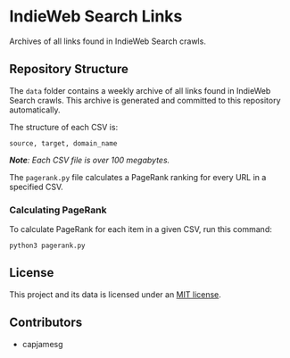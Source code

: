 # IndieWeb Search Links

Archives of all links found in IndieWeb Search crawls.

## Repository Structure

The `data` folder contains a weekly archive of all links found in IndieWeb Search crawls. This archive is generated and committed to 
this repository automatically.

The structure of each CSV is:

	source, target, domain_name

_**Note**: Each CSV file is over 100 megabytes._

The `pagerank.py` file calculates a PageRank ranking for every URL in a specified CSV.

### Calculating PageRank

To calculate PageRank for each item in a given CSV, run this command:

	python3 pagerank.py

## License

This project and its data is licensed under an [MIT license](LICENSE).

## Contributors

- capjamesg
